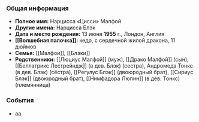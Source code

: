 ### Общая информация
- **Полное имя:** Нарцисса «Цисси» Малфой
- **Другие имена:** Нарцисса Блэк
- **Дата и место рождения:** 13 июня **1955** г., Лондон, Англия
- **[[Волшебная палочка]]:** кедр, с сердечной жилой дракона, 11 дюймов
- **Семья:** [[Малфои]], [[Блэки]]
- **Родственники:** [[Люциус Малфой]] (муж), [[Драко Малфой]] (сын), [[Беллатрикс Лестрейндж]] (в дев. Блэк) (сестра), Андромеда Тонкс (в дев. Блэк) (сёстра), [[Регулус Блэк]] (двоюродный брат), [[Сириус Блэк]] (двоюродный брат), [[Нимфадора Люпин]] (в дев. Тонкс) (племянница)

### События
- аа